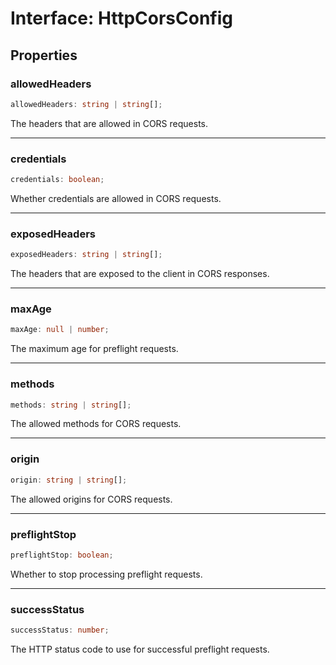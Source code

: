 # Interface: HttpCorsConfig

## Properties

### allowedHeaders

```ts
allowedHeaders: string | string[];
```

The headers that are allowed in CORS requests.

***

### credentials

```ts
credentials: boolean;
```

Whether credentials are allowed in CORS requests.

***

### exposedHeaders

```ts
exposedHeaders: string | string[];
```

The headers that are exposed to the client in CORS responses.

***

### maxAge

```ts
maxAge: null | number;
```

The maximum age for preflight requests.

***

### methods

```ts
methods: string | string[];
```

The allowed methods for CORS requests.

***

### origin

```ts
origin: string | string[];
```

The allowed origins for CORS requests.

***

### preflightStop

```ts
preflightStop: boolean;
```

Whether to stop processing preflight requests.

***

### successStatus

```ts
successStatus: number;
```

The HTTP status code to use for successful preflight requests.
